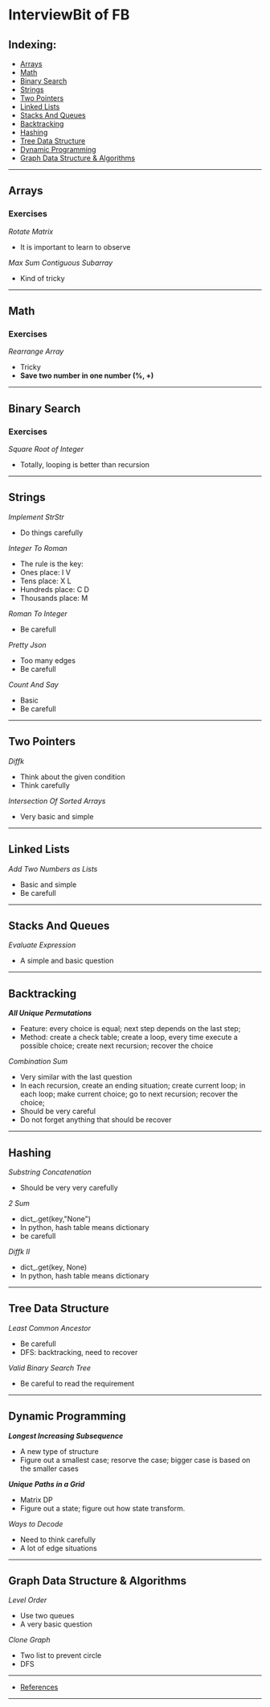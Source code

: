# InterviewBit of FB

## Indexing:
- [Arrays](#Arrays)
- [Math](#Math)
- [Binary Search](#Binary-Search)
- [Strings](#Strings)
- [Two Pointers](#Two-Pointers)
- [Linked Lists](#Linked-Lists)
- [Stacks And Queues](#Stacks-And-Queues)
- [Backtracking](#Backtracking)
- [Hashing](#Hashing)
- [Tree Data Structure](#Tree-Data-Structure)
- [Dynamic Programming](#Dynamic-Programming)
- [Graph Data Structure & Algorithms](#Graph-Data-Structure-&-Algorithms)
---
## Arrays
### Exercises
*Rotate Matrix*
- It is important to learn to observe

*Max Sum Contiguous Subarray*
- Kind of tricky

---
## Math
### Exercises
*Rearrange Array*
- Tricky
- **Save two number in one number (%, +)**

---
## Binary Search
### Exercises
*Square Root of Integer*
- Totally, looping is better than recursion

---
## Strings
*Implement StrStr*
- Do things carefully

*Integer To Roman*
- The rule is the key:
- Ones place: I V
- Tens place: X L
- Hundreds place: C D
- Thousands place: M

*Roman To Integer*
- Be carefull

*Pretty Json*
- Too many edges
- Be carefull

*Count And Say*
- Basic
- Be carefull

---
## Two Pointers
*Diffk*
- Think about the given condition
- Think carefully

*Intersection Of Sorted Arrays*
- Very basic and simple



---
## Linked Lists
*Add Two Numbers as Lists*
- Basic and simple
- Be carefull

---
## Stacks And Queues
*Evaluate Expression*
- A simple and basic question

---
## Backtracking
***All Unique Permutations***
- Feature: every choice is equal; next step depends on the last step;
- Method: create a check table; create a loop, every time execute a possible choice; create next recursion; recover the choice

*Combination Sum*
- Very similar with the last question
- In each recursion, create an ending situation; create current loop; in each loop; make current choice; go to next recursion; recover the choice;
- Should be very careful
- Do not forget anything that should be recover

---
## Hashing
*Substring Concatenation*
- Should be very very carefully

*2 Sum*
- dict_.get(key,"None")
- In python, hash table means dictionary
- be carefull

*Diffk II*
- dict_.get(key, None)
- In python, hash table means dictionary

---
## Tree Data Structure
*Least Common Ancestor*
- Be carefull
- DFS: backtracking, need to recover

*Valid Binary Search Tree*
- Be careful to read the requirement

---
## Dynamic Programming
***Longest Increasing Subsequence***
- A new type of structure
- Figure out a smallest case; resorve the case; bigger case is based on the smaller cases

***Unique Paths in a Grid***
- Matrix DP
- Figure out a state; figure out how state transform.

*Ways to Decode*
- Need to think carefully
- A lot of edge situations

---
## Graph Data Structure & Algorithms
*Level Order*
- Use two queues
- A very basic question

*Clone Graph*
- Two list to prevent circle
- DFS

---
- [References](https://www.interviewbit.com/search/?q%5B%5D=Facebook)
---
